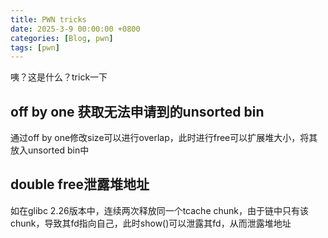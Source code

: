 ```yaml
---
title: PWN tricks
date: 2025-3-9 00:00:00 +0800
categories: [Blog, pwn]
tags: [pwn]
---
```


咦？这是什么？trick一下

## off by one 获取无法申请到的unsorted bin
通过off by one修改size可以进行overlap，此时进行free可以扩展堆大小，将其放入unsorted bin中

## double free泄露堆地址
如在glibc 2.26版本中，连续两次释放同一个tcache chunk，由于链中只有该chunk，导致其fd指向自己，此时show()可以泄露其fd，从而泄露堆地址

## 